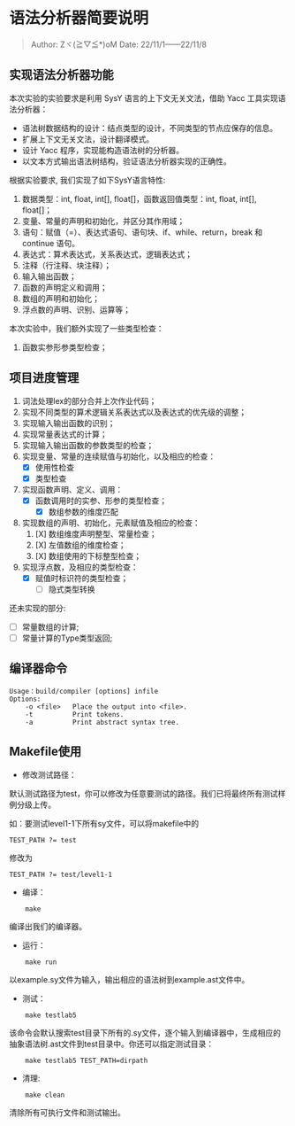 # 语法分析器简要说明

> Author: Zヾ(≧▽≦*)oM
> Date: 22/11/1——22/11/8

## 实现语法分析器功能

本次实验的实验要求是利用 SysY 语言的上下文无关文法，借助 Yacc 工具实现语法分析器：

+ 语法树数据结构的设计：结点类型的设计，不同类型的节点应保存的信息。
+ 扩展上下文无关文法，设计翻译模式。
+ 设计 Yacc 程序，实现能构造语法树的分析器。
+ 以文本方式输出语法树结构，验证语法分析器实现的正确性。

根据实验要求, 我们实现了如下SysY语言特性:

1. 数据类型：int, float, int[], float[]，函数返回值类型：int, float, int[], float[]；
2. 变量、常量的声明和初始化，并区分其作用域；
3. 语句：赋值（=）、表达式语句、语句块、if、while、return，break 和 continue 语句。
4. 表达式：算术表达式，关系表达式，逻辑表达式；
5. 注释（行注释、块注释）；
6. 输入输出函数；
7. 函数的声明定义和调用；
8. 数组的声明和初始化；
9. 浮点数的声明、识别、运算等；

本次实验中，我们额外实现了一些类型检查：

1. 函数实参形参类型检查；

## 项目进度管理

1. 词法处理lex的部分合并上次作业代码；
2. 实现不同类型的算术逻辑关系表达式以及表达式的优先级的调整；
3. 实现输入输出函数的识别；
4. 实现常量表达式的计算；
5. 实现输入输出函数的参数类型的检查；
6. 实现变量、常量的连续赋值与初始化，以及相应的检查：
   * [X] 使用性检查
   * [X] 类型检查
7. 实现函数声明、定义、调用：
   * [X] 函数调用时的实参、形参的类型检查；
     * [X] 数组参数的维度匹配
8. 实现数组的声明、初始化，元素赋值及相应的检查：
   1. [X] 数组维度声明整型、常量检查；
   2. [X] 左值数组的维度检查；
   3. [X] 数组使用的下标整型检查；
9. 实现浮点数，及相应的类型检查：
   * [X] 赋值时标识符的类型检查；
     * [ ] 隐式类型转换

还未实现的部分:

- [ ] 常量数组的计算;
- [ ] 常量计算的Type类型返回;

## 编译器命令

```
Usage：build/compiler [options] infile
Options:
    -o <file>   Place the output into <file>.
    -t          Print tokens.
    -a          Print abstract syntax tree.
```

## Makefile使用

* 修改测试路径：

默认测试路径为test，你可以修改为任意要测试的路径。我们已将最终所有测试样例分级上传。

如：要测试level1-1下所有sy文件，可以将makefile中的

```
TEST_PATH ?= test
```

修改为

```
TEST_PATH ?= test/level1-1
```

* 编译：

```
    make
```

编译出我们的编译器。

* 运行：

```
    make run
```

以example.sy文件为输入，输出相应的语法树到example.ast文件中。

* 测试：

```
    make testlab5
```

该命令会默认搜索test目录下所有的.sy文件，逐个输入到编译器中，生成相应的抽象语法树.ast文件到test目录中。你还可以指定测试目录：

```
    make testlab5 TEST_PATH=dirpath
```

* 清理:

```
    make clean
```

清除所有可执行文件和测试输出。
